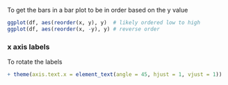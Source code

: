 To get the bars in a bar plot to be in order based on the y value
```r
ggplot(df, aes(reorder(x, y), y)  # likely ordered low to high
ggplot(df, aes(reorder(x, -y), y) # reverse order
```
### x axis labels
To rotate the labels
```r
+ theme(axis.text.x = element_text(angle = 45, hjust = 1, vjust = 1))
```
